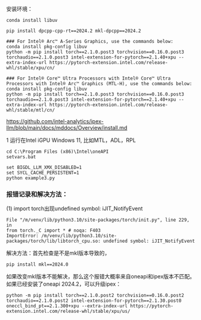 安装环境：
```
conda install libuv
 
pip install dpcpp-cpp-rt==2024.2 mkl-dpcpp==2024.2
  
### For Intel® Arc™ A-Series Graphics, use the commands below:
conda install pkg-config libuv
python -m pip install torch==2.1.0.post3 torchvision==0.16.0.post3 torchaudio==2.1.0.post3 intel-extension-for-pytorch==2.1.40+xpu --extra-index-url https://pytorch-extension.intel.com/release-whl/stable/xpu/cn/
 
### For Intel® Core™ Ultra Processors with Intel® Core™ Ultra Processors with Intel® Arc™ Graphics (MTL-H), use the commands below:
conda install pkg-config libuv
python -m pip install torch==2.1.0.post3 torchvision==0.16.0.post3 torchaudio==2.1.0.post3 intel-extension-for-pytorch==2.1.40+xpu --extra-index-url https://pytorch-extension.intel.com/release-whl/stable/mtl/cn/
```

https://github.com/intel-analytics/ipex-llm/blob/main/docs/mddocs/Overview/install.md

1 运行在Intel iGPU Windows 11, 比如MTL，ADL，RPL
```
cd C:\Program Files (x86)\Intel\oneAPI
setvars.bat

set BIGDL_LLM_XMX_DISABLED=1
set SYCL_CACHE_PERSISTENT=1
python example3.py
```

### 报错记录和解决方法：
(1) import torch出现undefined symbol: iJIT_NotifyEvent
```
File "/m/venv/lib/python3.10/site-packages/torch/init.py", line 229, in
from torch._C import * # noqa: F403
ImportError: /m/venv/lib/python3.10/site-packages/torch/lib/libtorch_cpu.so: undefined symbol: iJIT_NotifyEvent
```
解决方法：首先检查是不是mkl版本导致的，
```
pip install mkl==2024.0
```
如果改变mkl版本不能解决，那么这个报错大概率来自oneapi和ipex版本不匹配。如果已经安装了oneapi 2024.2，可以升级ipex：
```
python -m pip install torch==2.1.0.post2 torchvision==0.16.0.post2 torchaudio==2.1.0.post2 intel-extension-for-pytorch==2.1.30.post0 oneccl_bind_pt==2.1.300+xpu --extra-index-url https://pytorch-extension.intel.com/release-whl/stable/xpu/us/
```
